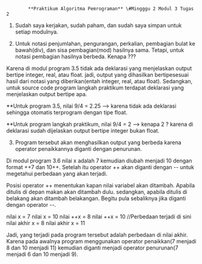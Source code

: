            **Praktikum Algoritma Pemrograman** \#Mingggu 2 Modul 3 Tugas 2


1.  Sudah saya kerjakan, sudah paham, dan sudah saya simpan untuk setiap
    modulnya.



2.  Untuk notasi penjumlahan, pengurangan, perkalian, pembagian bulat ke
    bawah(div), dan sisa pembagian(mod) hasilnya sama. Tetapi, untuk
    notasi pembagian hasilnya berbeda. Kenapa ???

Karena di modul program 3.5 tidak ada deklarasi yang menjelaskan output bertipe integer, 
real, atau float. jadi, output yang dihasilkan bertipesesuai hasil dari notasi yang 
diberikan(entah integer, real, atau float). Sedangkan, untuk source code program langkah 
praktikum terdapat deklarasi yang menjelaskan output bertipe apa.

\*\*Untuk program 3.5, nilai 9/4 = 2.25 --\> karena tidak ada deklarasi
sehingga otomatis terprogram dengan tipe float.

\*\*Untuk program langkah praktikum, nilai 9/4 = 2 --\> kenapa 2 ?
karena di deklarasi sudah dijelaskan output bertipe integer bukan float.



3.  Program tersebut akan menghasilkan output yang berbeda karena
    operator penaikkannya diganti dengan penurunan.

Di modul program 3.6 nilai x adalah 7 kemudian diubah menjadi 10 dengan format ++7 dan 10++. 
Setelah itu operator ++ akan diganti dengan -- untuk megetahui perbedaan yang akan terjadi.

Posisi operator ++ menentukan kapan nilai variabel akan ditambah. Apabila ditulis di depan 
makan akan ditambah dulu. sedangkan, apabila ditulis di belakang akan ditambah belakangan. 
Begitu pula sebaliknya jika diganti dengan operator --.

nilai x = 7 nilai x = 10 
nilai ++x = 8 nilai ++x = 10 //Perbedaan terjadi di sini 
nilai akhir x = 8 nilai akhir x = 11

Jadi, yang terjadi pada program tersebut adalah perbedaan di nilai akhir. Karena pada awalnya 
program menggunakan operator penaikkan(7 menjadi 8 dan 10 menjadi 11) kemudian diganti menjadi
operator penurunan(7 menjadi 6 dan 10 menjadi 9).
